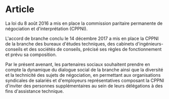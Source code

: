 # Article

La loi du 8 août 2016 a mis en place la commission paritaire permanente de négociation et d'interprétation (CPPNI). 

L'accord de branche conclu le 14 décembre 2017 a mis en place la CPPNI de la branche des bureaux d'études techniques, des cabinets d'ingénieurs-conseils et des sociétés de conseils, précisé ses règles de fonctionnement et prévu sa composition. 

Par le présent avenant, les partenaires sociaux souhaitent prendre en compte la dynamique du dialogue social de la branche ainsi que la diversité et la technicité des sujets de négociation, en permettant aux organisations syndicales de salariés et d'employeurs représentatives composant la CPPNI d'inviter des personnes supplémentaires au sein de leurs délégations à des fins d'assistance technique.

